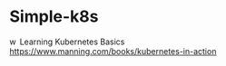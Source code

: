 # Simple-k8s
<img class="emoji" alt="wheel_of_dharma" height="14" width="14" src="https://github.githubassets.com/images/icons/emoji/unicode/2638.png"> Learning Kubernetes Basics
https://www.manning.com/books/kubernetes-in-action
